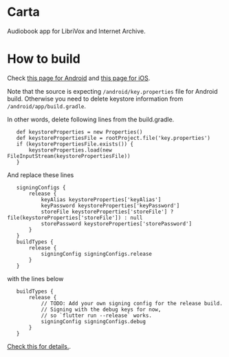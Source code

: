 # Carta

Audiobook app for LibriVox and Internet Archive.


# How to build

Check [this page for Android](https://docs.flutter.dev/deployment/android) and
[this page for iOS](https://docs.flutter.dev/deployment/ios).

Note that the source is expecting `/android/key.properties` file for Android build.
Otherwise you need to delete keystore information from `/android/app/build.gradle`.

In other words, delete following lines from the build.gradle.
```
   def keystoreProperties = new Properties()
   def keystorePropertiesFile = rootProject.file('key.properties')
   if (keystorePropertiesFile.exists()) {
       keystoreProperties.load(new FileInputStream(keystorePropertiesFile))
   }
```
And replace these lines
```
   signingConfigs {
       release {
           keyAlias keystoreProperties['keyAlias']
           keyPassword keystoreProperties['keyPassword']
           storeFile keystoreProperties['storeFile'] ? file(keystoreProperties['storeFile']) : null
           storePassword keystoreProperties['storePassword']
       }
   }
   buildTypes {
       release {
           signingConfig signingConfigs.release
       }
   }
```
with the lines below
```
   buildTypes {
       release {
           // TODO: Add your own signing config for the release build.
           // Signing with the debug keys for now,
           // so `flutter run --release` works.
           signingConfig signingConfigs.debug
       }
   }
```

[Check this for details.](https://docs.flutter.dev/deployment/android#create-an-upload-keystore).


